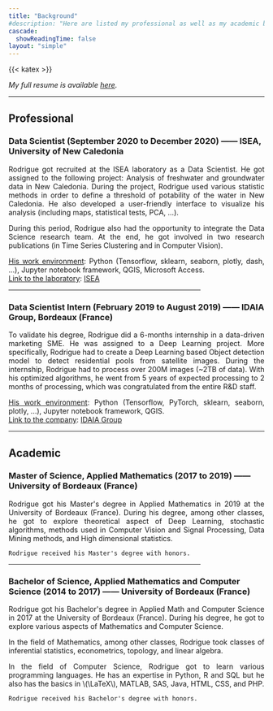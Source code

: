 ```yaml
---
title: "Background"
#description: "Here are listed my professional as well as my academic backgrounds."
cascade:
  showReadingTime: false
layout: "simple"
---
```

{{< katex >}}

_My full resume is available [here](resume.pdf)._

<hr>

## Professional

### Data Scientist (September 2020 to December 2020) —— ISEA, University of New Caledonia

<span style='text-align: justify;'>

Rodrigue got recruited at the ISEA laboratory as a Data Scientist. He got assigned to the following project: Analysis of freshwater and groundwater data in New Caledonia. During the project, Rodrigue used various statistic methods in order to define a threshold of potability of the water in New Caledonia. He also developed a user-friendly interface to visualize his analysis (including maps, statistical tests, PCA, ...).

During this period, Rodrigue also had the opportunity to integrate the Data Science research team. At the end, he got involved in two research publications (in Time Series Clustering and in Computer Vision).

<u>His work environment</u>: Python (Tensorflow, sklearn, seaborn, plotly, dash, ...), Jupyter notebook framework, QGIS, Microsoft Access.\
<u>Link to the laboratory</u>: <a href="https://isea.unc.nc/" target="_blank">ISEA</a>

</span>

<hr style="width:75%">

### Data Scientist Intern (February 2019 to August 2019) —— IDAIA Group, Bordeaux (France)

<span style='text-align: justify;'>

To validate his degree, Rodrigue did a 6-months internship in a data-driven marketing SME. He was assigned to a Deep Learning project. More specifically, Rodrigue had to create a Deep Learning based Object detection model to detect residential pools from satellite images. During the internship, Rodrigue had to process over 200M images (~2TB of data). With his optimized algorithms, he went from 5 years of expected processing to 2 months of processing, which was congratulated from the entire R&D staff.

<u>His work environment</u>: Python (Tensorflow, PyTorch, sklearn, seaborn, plotly, ...), Jupyter notebook framework, QGIS.\
<u>Link to the company</u>: <a href="https://www.idaia.group/" target="_blank">IDAIA Group</a>

</span>

<hr>

## Academic

### Master of Science, Applied Mathematics (2017 to 2019) —— University of Bordeaux (France)

<span style='text-align: justify;'>

Rodrigue got his Master's degree in Applied Mathematics in 2019 at the University of Bordeaux (France). During his degree, among other classes, he got to explore theoretical aspect of Deep Learning, stochastic algorithms, methods used in Computer Vision and Signal Processing, Data Mining methods, and High dimensional statistics.

    Rodrigue received his Master's degree with honors.

</span>

<hr style="width:75%">

### Bachelor of Science, Applied Mathematics and Computer Science (2014 to 2017) —— University of Bordeaux (France)

<span style='text-align: justify;'>

Rodrigue got his Bachelor's degree in Applied Math and Computer Science in 2017 at the University of Bordeaux (France). During his degree, he got to explore various aspects of Mathematics and Computer Science.

In the field of Mathematics, among other classes, Rodrigue took classes of inferential statistics, econometrics, topology, and linear algebra.

In the field of Computer Science, Rodrigue got to learn various programming languages. He has an expertise in Python, R and SQL but he also has the basics in \\(\LaTeX\\), MATLAB, SAS, Java, HTML, CSS, and PHP.

    Rodrigue received his Bachelor's degree with honors.

</span>
